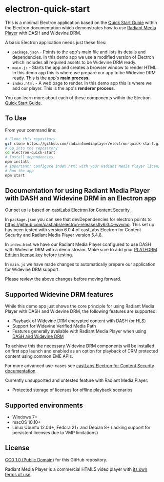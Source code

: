 # electron-quick-start

This is a minimal Electron application based on the [Quick Start Guide](https://electronjs.org/docs/tutorial/quick-start) within the Electron documentation which demonstrates how to use [Radiant Media Player](https://www.radiantmediaplayer.com) with DASH and Widevine DRM.

A basic Electron application needs just these files:

- `package.json` - Points to the app's main file and lists its details and dependencies. In this demo app we use a modified version of Electron which includes all required assets to be Widevine DRM ready.
- `main.js` - Starts the app and creates a browser window to render HTML. In this demo app this is where we prepare our app to be Widevine DRM ready. This is the app's **main process**.
- `index.html` - A web page to render. In this demo app this is where we add our player. This is the app's **renderer process**.

You can learn more about each of these components within the Electron [Quick Start Guide](https://electronjs.org/docs/tutorial/quick-start).

## To Use
From your command line:

```bash
# Clone this repository
git clone https://github.com/radiantmediaplayer/electron-quick-start.git
# Go into the repository
cd electron-quick-start
# Install dependencies
npm install
# Important: Configure index.html with your Radiant Media Player license key
# Run the app
npm start
```

## Documentation for using Radiant Media Player with DASH and Widevine DRM in an Electron app

Our set up is based on [castLabs Electron for Content Security](https://github.com/castlabs/electron-releases). 

In `package.json` you can see that devDependencies for electron points to https://github.com/castlabs/electron-releases#v6.0.4-wvvmp. This set up has been tested with version 6.0.4 of castLabs Electron for Content Security and Radiant Media Player version 5.4.8.

In `index.html` we have our Radiant Media Player configured to use DASH with Widevine DRM with a demo stream. Make sure to add your [PLATFORM Edition license key](https://www.radiantmediaplayer.com/pricing.html) before testing.

In `main.js` we have made changes to automatically prepare our application for Widevine DRM support. 

Please review the above changes before moving forward.

## Supported Widevine DRM features

While this demo app just shows the core principle for using Radiant Media Player with DASH and Widevine DRM, the following features are supported:
- Playback of Widevine DRM encrypted content with DASH (or HLS) 
- Support for Widevine Verified Media Path
- Features generally available with Radiant Media Player when using [DASH and Widevine DRM](https://www.radiantmediaplayer.com/docs/latest/dash-drm-documentation.html)

To achieve this the necessary Widevine DRM components will be installed on first app launch and enabled as an option for playback of DRM protected content using common EME APIs.

For more advanced use-cases see [castLabs Electron for Content Security documentation](https://github.com/castlabs/electron-releases).

Currently unsupported and untested feature with Radiant Media Player:
- Protected storage of licenses for offline playback scenarios

## Supported environments
- Windows 7+
- macOS 10.10+
- Linux Ubuntu 12.04+, Fedora 21+ and Debian 8+ (lacking support for persistent licenses due to VMP limitations)

## License

[CC0 1.0 (Public Domain)](LICENSE.md) for this GitHub repository.

Radiant Media Player is a commercial HTML5 video player with [its own terms of use](https://www.radiantmediaplayer.com/terms-of-service.html).
